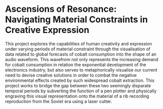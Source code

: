 # Ascensions of Resonance: Navigating Material Constraints in Creative Expression

This project explores the capabilities of human creativity and expression under varying periods of material constraint through
the visualisation of data related to global forecasts of cobalt consumption into the shape
of an audio waveform. This wavefrom not only represents the increasing demand for cobalt consumption
in relation the exponential development of the electronics industry, but also serves to metaphorically visualise 
our current need to devise creative solutions in order to combat the negative environmental effects created by
such widespread cobalt extraction. This project works to bridge the gap between these two seemingly disparate
temporal periods by subverting the function of a pen plotter and physically engraving this visual representation 
onto the material of a rib recording reproduction from the Soviet era using a laser cutter.
